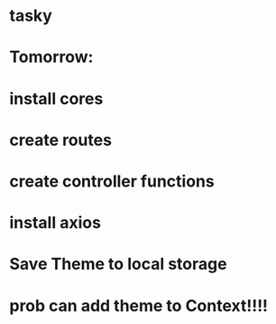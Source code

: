 # tasky

# Tomorrow:

# install cores

# create routes

# create controller functions

# install axios

# Save Theme to local storage

# prob can add theme to Context!!!!